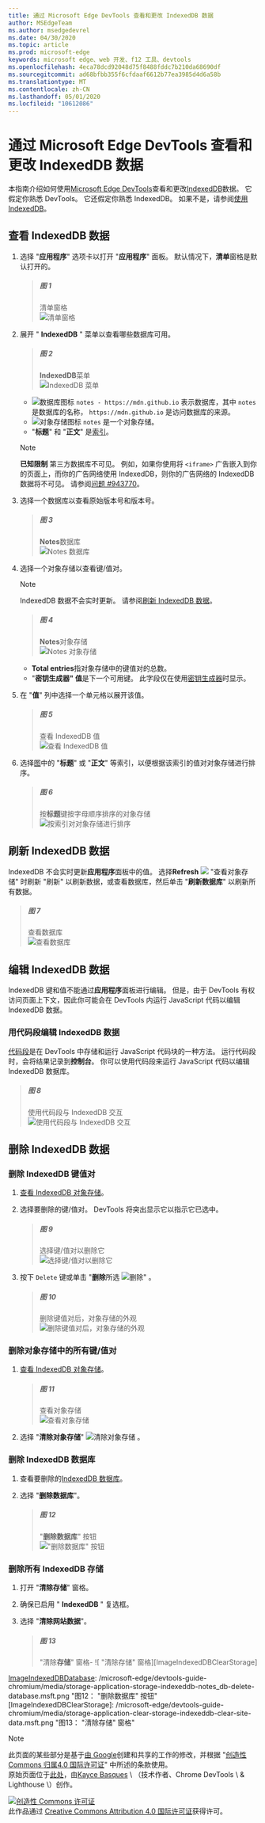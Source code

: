 ```yaml
---
title: 通过 Microsoft Edge DevTools 查看和更改 IndexedDB 数据
author: MSEdgeTeam
ms.author: msedgedevrel
ms.date: 04/30/2020
ms.topic: article
ms.prod: microsoft-edge
keywords: microsoft edge、web 开发、f12 工具、devtools
ms.openlocfilehash: 4eca78dcd92048d75f8488fddc7b210da68690df
ms.sourcegitcommit: ad68bfbb355f6cfdaaf6612b77ea3985d4d6a58b
ms.translationtype: MT
ms.contentlocale: zh-CN
ms.lasthandoff: 05/01/2020
ms.locfileid: "10612086"
---
```

<!-- Copyright Kayce Basques 

   Licensed under the Apache License, Version 2.0 (the "License");
   you may not use this file except in compliance with the License.
   You may obtain a copy of the License at

       https://www.apache.org/licenses/LICENSE-2.0

   Unless required by applicable law or agreed to in writing, software
   distributed under the License is distributed on an "AS IS" BASIS,
   WITHOUT WARRANTIES OR CONDITIONS OF ANY KIND, either express or implied.
   See the License for the specific language governing permissions and
   limitations under the License.  -->  





# 通过 Microsoft Edge DevTools 查看和更改 IndexedDB 数据   

  

本指南介绍如何使用[Microsoft Edge DevTools][MicrosoftEdgeDevTools]查看和更改[IndexedDB][MDNIndexedDBAPI]数据。  它假定你熟悉 DevTools。  它还假定你熟悉 IndexedDB。  如果不是，请参阅[使用 IndexedDB][MDNUsingIndexedDB]。  

## 查看 IndexedDB 数据   

1.  选择 "**应用程序**" 选项卡以打开 "**应用程序**" 面板。  默认情况下，**清单**窗格是默认打开的。  
    
    > ##### 图 1  
    > 清单窗格  
    > ![清单窗格][ImageManifest]  

1.  展开 " **IndexedDB** " 菜单以查看哪些数据库可用。  
    
    > ##### 图 2  
    > **IndexedDB**菜单  
    > ![IndexedDB 菜单][ImageIndexedDBMenu]  
    
    *   ![数据库图标 ][ImageDatabaseIcon] `notes - https://mdn.github.io` 表示数据库，其中 `notes` 是数据库的名称， `https://mdn.github.io` 是访问数据库的来源。  
    *   ![对象存储图标 ][ImageObjectStoreIcon] `notes` 是一个对象存储。  
    *   "**标题**" 和 "**正文**" 是[索引][MDNUsingIndexedDBUsingIndex]。  
    
    > [!NOTE]
    > **已知限制** 第三方数据库不可见。  例如，如果你使用将 `<iframe>` 广告嵌入到你的页面上，而你的广告网络使用 IndexedDB，则你的广告网络的 IndexedDB 数据将不可见。  请参阅[问题 #943770][ChromiumIssue943770]。  
    
1.  选择一个数据库以查看原始版本号和版本号。  
    
    > ##### 图 3  
    > **Notes**数据库  
    > ![Notes 数据库][ImageIndexedDBDatabase]  
    
1.  选择一个对象存储以查看键/值对。  
    
    > [!NOTE]
    > IndexedDB 数据不会实时更新。  请参阅[刷新 IndexedDB 数据](#refresh-indexeddb-data)。  
    
    > ##### 图 4  
    > **Notes**对象存储  
    > ![Notes 对象存储][ImageIndexedDBObjectStore]  

    *   **Total entries**指对象存储中的键值对的总数。  
    *   "**密钥生成器" 值**是下一个可用键。  此字段仅在使用[密钥生成器][MDNBasicConceptsKeyGenerator]时显示。  

1.  在 "**值**" 列中选择一个单元格以展开该值。  
    
    > ##### 图 5  
    > 查看 IndexedDB 值  
    > ![查看 IndexedDB 值][ImageIndexedBDValue]  
    
1.  选择[图](#figure-6)中的 "**标题**" 或 "**正文**" 等索引，以便根据该索引的值对对象存储进行排序。  
   
    > ##### 图 6  
    > 按**标题**键按字母顺序排序的对象存储  
    > ![按索引对对象存储进行排序][ImageIndexedDBIndex]  

## 刷新 IndexedDB 数据   

IndexedDB 不会实时更新**应用程序**面板中的值。  选择**Refresh** ![ ][ImageReloadIcon] "查看对象存储" 时刷新 "刷新" 以刷新数据，或查看数据库，然后单击 "**刷新数据库**" 以刷新所有数据。  

> ##### 图 7  
> 查看数据库  
> ![查看数据库][ImageIndexedDBDatabase2]  

## 编辑 IndexedDB 数据   

IndexedDB 键和值不能通过**应用程序**面板进行编辑。  但是，由于 DevTools 有权访问页面上下文，因此你可能会在 DevTools 内运行 JavaScript 代码以编辑 IndexedDB 数据。  

### 用代码段编辑 IndexedDB 数据   

[代码段][DevtoolsJavascriptSnippets]是在 DevTools 中存储和运行 JavaScript 代码块的一种方法。  运行代码段时，会将结果记录到**控制台**。  你可以使用代码段来运行 JavaScript 代码以编辑 IndexedDB 数据库。  

> ##### 图 8  
> 使用代码段与 IndexedDB 交互  
> ![使用代码段与 IndexedDB 交互][ImageIndexedDBSnippet]  

## 删除 IndexedDB 数据   

### 删除 IndexedDB 键值对   

1.  [查看 IndexedDB 对象存储](#view-indexeddb-data)。  
1.  选择要删除的键/值对。  DevTools 将突出显示它以指示它已选中。  
    
    > ##### 图 9  
    > 选择键/值对以删除它  
    > ![选择键/值对以删除它][ImageIndexedDBKeyValuePair]  

1.  按下 `Delete` 键或单击 "**删除**所选 ![ 删除" ][ImageDeleteIcon] 。  
    
    > ##### 图 10  
    > 删除键值对后，对象存储的外观  
    > ![删除键值对后，对象存储的外观][ImageIndexedDBKeyValuePairDeleted]  

### 删除对象存储中的所有键/值对   

1.  [查看 IndexedDB 对象存储](#view-indexeddb-data)。  
    
    > ##### 图 11  
    > 查看对象存储  
    > ![查看对象存储][ImageIndexedDBObjectStore]  

1.  选择 "**清除对象存储**" ![ 清除对象存储 ][ImageClearIcon] 。  

### 删除 IndexedDB 数据库   

1.  查看要删除的[IndexedDB 数据库](#view-indexeddb-data)。  
1.  选择 "**删除数据库**"。  
    
    > ##### 图 12  
    > "**删除数据库**" 按钮  
    > !["删除数据库" 按钮][ImageIndexedDBDatabase]  

### 删除所有 IndexedDB 存储   

1.  打开 "**清除存储**" 窗格。  

1.  确保已启用 " **IndexedDB** " 复选框。  

1.  选择 "**清除网站数据**"。  
    
    > ##### 图 13  
    > "清除**存储**" 窗格- ![ "清除存储" 窗格][ImageIndexedDBClearStorage]  

 



<!-- image links -->  

[ImageClearIcon]: /microsoft-edge/devtools-guide-chromium/media/clear-icon.msft.png  
[ImageDatabaseIcon]: /microsoft-edge/devtools-guide-chromium/media/database-icon.msft.png  
[ImageDeleteIcon]: /microsoft-edge/devtools-guide-chromium/media/delete-icon.msft.png  
[ImageObjectStoreIcon]: /microsoft-edge/devtools-guide-chromium/media/object-store-icon.msft.png  
[ImageReloadIcon]: /microsoft-edge/devtools-guide-chromium/media/reload-icon.msft.png  

[ImageManifest]: /microsoft-edge/devtools-guide-chromium/media/storage-application-manifest-empty.msft.png "图1：清单窗格"  
[ImageIndexedDBMenu]: /microsoft-edge/devtools-guide-chromium/media/storage-application-storage-indexeddb.msft.png "图2： IndexedDB 菜单"  
[ImageIndexedDBDatabase]: /microsoft-edge/devtools-guide-chromium/media/storage-application-storage-indexeddb-notes_db.msft.png "图3： notes_db 数据库"  
[ImageIndexedDBObjectStore]: /microsoft-edge/devtools-guide-chromium/media/storage-application-storage-indexeddb-notes_db-notes_os.msft.png "图4： notes_os 对象存储"  
[ImageIndexedBDValue]: /microsoft-edge/devtools-guide-chromium/media/storage-application-storage-indexeddb-notes_db-notes_os-edge-chromium.msft.png "图5：查看 IndexedDB 值"  
[ImageIndexedDBIndex]: /microsoft-edge/devtools-guide-chromium/media/storage-application-storage-indexeddb-notes_db-notes_os-title.msft.png "图6：按索引对对象存储进行排序"  
[ImageIndexedDBDatabase2]: /microsoft-edge/devtools-guide-chromium/media/storage-application-storage-indexeddb-notes_db-notes_os-refresh-database.msft.png "图7：查看数据库"  
[ImageIndexedDBSnippet]: /microsoft-edge/devtools-guide-chromium/media/storage-sources-snippets-indexeddb-output.msft.png "图8：使用代码段与 IndexedDB 交互"  
[ImageIndexedDBKeyValuePair]: /microsoft-edge/devtools-guide-chromium/media/storage-application-storage-indexeddb-notes_db-notes_os2.msft.png "图9：选择键/值对以删除它"  
[ImageIndexedDBKeyValuePairDeleted]: /microsoft-edge/devtools-guide-chromium/media/storage-application-storage-indexeddb-notes_db-notes_os-delete-selected.msft.png "图10：删除键值对后对象存储的外观"  
[ImageIndexedDBObjectStore]: /microsoft-edge/devtools-guide-chromium/media/storage-application-storage-indexeddb-notes_db-notes_os-clear-object-store.msft.png "图11：查看对象存储"  
[ImageIndexedDBDatabase]: /microsoft-edge/devtools-guide-chromium/media/storage-application-storage-indexeddb-notes_db-delete-database.msft.png "图12： "删除数据库" 按钮"  
[ImageIndexedDBClearStorage]: /microsoft-edge/devtools-guide-chromium/media/storage-application-clear-storage-indexeddb-clear-site-data.msft.png "图13： "清除存储" 窗格"  

<!-- links -->  

[MicrosoftEdgeDevTools]: /microsoft-edge/devtools-guide-chromium "Microsoft Edge （Chromium）开发人员工具"  
[DevtoolsJavascriptSnippets]: /microsoft-edge/devtools-guide-chromium/javascript/snippets "在具有 Microsoft Edge DevTools 的任何页面上运行 JavaScript 片段"  

[ChromiumIssue943770]: https://crbug.com/943770 "943770-DevTools： Show iframe IndexedDB 数据库-chromium-Monorail"  

[MDNBasicConceptsKeyGenerator]: https://developer.mozilla.org/docs/Web/API/IndexedDB_API/Basic_Concepts_Behind_IndexedDB#gloss_keygenerator "密钥生成器-基本概念 |MDN"  
[MDNIndexedDBAPI]: https://developer.mozilla.org/docs/Web/API/IndexedDB_API "IndexedDB API |MDN"  
[MDNUsingIndexedDB]: https://developer.mozilla.org/docs/Web/API/IndexedDB_API/Using_IndexedDB "使用 IndexedDB |MDN"  
[MDNUsingIndexedDBUsingIndex]: https://developer.mozilla.org/docs/Web/API/IndexedDB_API/Using_IndexedDB#Using_an_index "使用索引-使用 IndexedDB |MDN"  

> [!NOTE]
> 此页面的某些部分是基于[由 Google][GoogleSitePolicies]创建和共享的工作的修改，并根据 "[创造性 Commons 归属4.0 国际许可证][CCA4IL]" 中所述的条款使用。  
> 原始页面位于[此处](https://developers.google.com/web/tools/chrome-devtools/storage/indexeddb)，由[Kayce Basques][KayceBasques] \ （技术作者、Chrome DevTools \ & Lighthouse \）创作。  

[![创造性 Commons 许可证][CCby4Image]][CCA4IL]  
此作品通过 [Creative Commons Attribution 4.0 国际许可证][CCA4IL]获得许可。  

[CCA4IL]: https://creativecommons.org/licenses/by/4.0  
[CCby4Image]: https://i.creativecommons.org/l/by/4.0/88x31.png  
[GoogleSitePolicies]: https://developers.google.com/terms/site-policies  
[KayceBasques]: https://developers.google.com/web/resources/contributors/kaycebasques  
